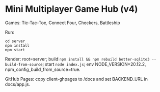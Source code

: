 # Mini Multiplayer Game Hub (v4)

Games: Tic-Tac-Toe, Connect Four, Checkers, Battleship

Run:
```
cd server
npm install
npm start
```

Render: root=server; build `npm install && npm rebuild better-sqlite3 --build-from-source`; start `node index.js`; env NODE_VERSION=20.12.2, npm_config_build_from_source=true.

GitHub Pages: copy client-ghpages to /docs and set BACKEND_URL in docs/app.js.
